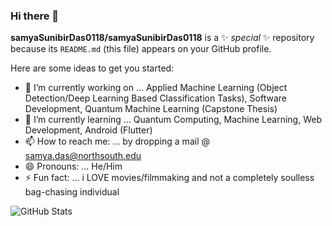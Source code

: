 ### Hi there 👋


**samyaSunibirDas0118/samyaSunibirDas0118** is a ✨ _special_ ✨ repository because its `README.md` (this file) appears on your GitHub profile.

Here are some ideas to get you started:

- 🔭 I’m currently working on ... Applied Machine Learning (Object Detection/Deep Learning Based Classification Tasks), Software Development, Quantum Machine Learning (Capstone Thesis)
- 🌱 I’m currently learning ... Quantum Computing, Machine Learning, Web Development, Android (Flutter)
- 📫 How to reach me: ... by dropping a mail @ samya.das@northsouth.edu 
- 😄 Pronouns: ... He/Him
- ⚡ Fun fact: ... i LOVE movies/filmmaking and not a completely soulless bag-chasing individual


![GitHub Stats](https://github-readme-stats-git-masterrstaa-rickstaa.vercel.app/api?username=samyaSunibirDas0118&theme=dracula)

